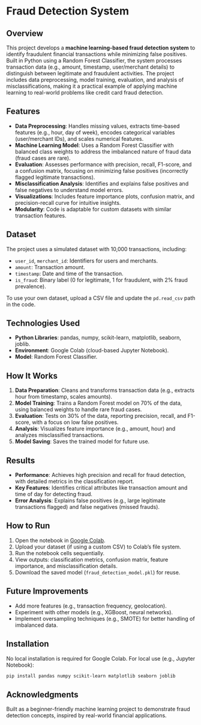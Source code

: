 # Fraud Detection System

## Overview
This project develops a **machine learning-based fraud detection system** to identify fraudulent financial transactions while minimizing false positives. Built in Python using a Random Forest Classifier, the system processes transaction data (e.g., amount, timestamp, user/merchant details) to distinguish between legitimate and fraudulent activities. The project includes data preprocessing, model training, evaluation, and analysis of misclassifications, making it a practical example of applying machine learning to real-world problems like credit card fraud detection.

## Features
- **Data Preprocessing**: Handles missing values, extracts time-based features (e.g., hour, day of week), encodes categorical variables (user/merchant IDs), and scales numerical features.
- **Machine Learning Model**: Uses a Random Forest Classifier with balanced class weights to address the imbalanced nature of fraud data (fraud cases are rare).
- **Evaluation**: Assesses performance with precision, recall, F1-score, and a confusion matrix, focusing on minimizing false positives (incorrectly flagged legitimate transactions).
- **Misclassification Analysis**: Identifies and explains false positives and false negatives to understand model errors.
- **Visualizations**: Includes feature importance plots, confusion matrix, and precision-recall curve for intuitive insights.
- **Modularity**: Code is adaptable for custom datasets with similar transaction features.

## Dataset
The project uses a simulated dataset with 10,000 transactions, including:
- `user_id`, `merchant_id`: Identifiers for users and merchants.
- `amount`: Transaction amount.
- `timestamp`: Date and time of the transaction.
- `is_fraud`: Binary label (0 for legitimate, 1 for fraudulent, with 2% fraud prevalence).

To use your own dataset, upload a CSV file and update the `pd.read_csv` path in the code.

## Technologies Used
- **Python Libraries**: pandas, numpy, scikit-learn, matplotlib, seaborn, joblib.
- **Environment**: Google Colab (cloud-based Jupyter Notebook).
- **Model**: Random Forest Classifier.

## How It Works
1. **Data Preparation**: Cleans and transforms transaction data (e.g., extracts hour from timestamp, scales amounts).
2. **Model Training**: Trains a Random Forest model on 70% of the data, using balanced weights to handle rare fraud cases.
3. **Evaluation**: Tests on 30% of the data, reporting precision, recall, and F1-score, with a focus on low false positives.
4. **Analysis**: Visualizes feature importance (e.g., amount, hour) and analyzes misclassified transactions.
5. **Model Saving**: Saves the trained model for future use.

## Results
- **Performance**: Achieves high precision and recall for fraud detection, with detailed metrics in the classification report.
- **Key Features**: Identifies critical attributes like transaction amount and time of day for detecting fraud.
- **Error Analysis**: Explains false positives (e.g., large legitimate transactions flagged) and false negatives (missed frauds).

## How to Run
1. Open the notebook in [Google Colab](https://colab.research.google.com/).
2. Upload your dataset (if using a custom CSV) to Colab’s file system.
3. Run the notebook cells sequentially.
4. View outputs: classification metrics, confusion matrix, feature importance, and misclassification details.
5. Download the saved model (`fraud_detection_model.pkl`) for reuse.

## Future Improvements
- Add more features (e.g., transaction frequency, geolocation).
- Experiment with other models (e.g., XGBoost, neural networks).
- Implement oversampling techniques (e.g., SMOTE) for better handling of imbalanced data.

## Installation
No local installation is required for Google Colab. For local use (e.g., Jupyter Notebook):
```bash
pip install pandas numpy scikit-learn matplotlib seaborn joblib
```


## Acknowledgments
Built as a beginner-friendly machine learning project to demonstrate fraud detection concepts, inspired by real-world financial applications.
